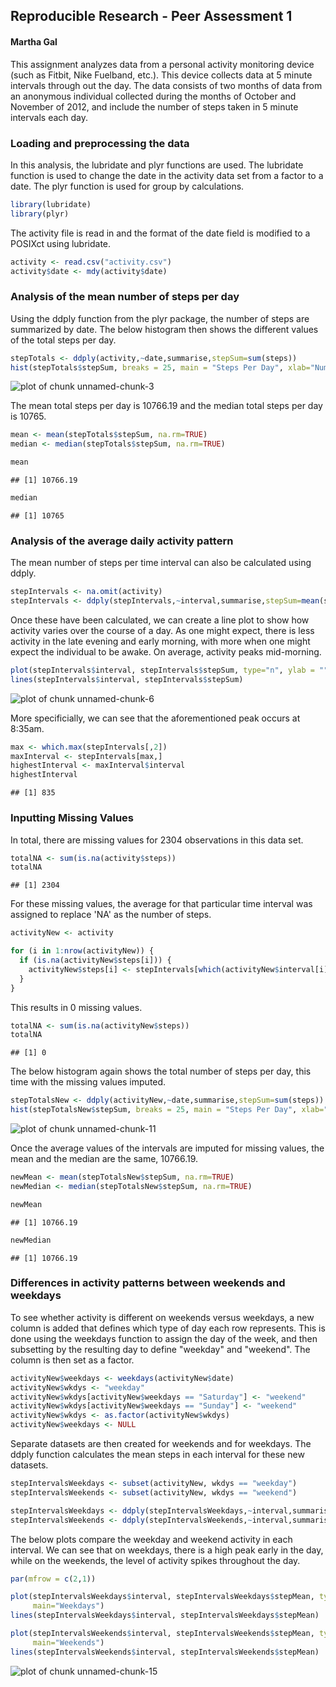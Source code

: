 ## Reproducible Research - Peer Assessment 1
#### Martha Gal

This assignment analyzes data from a personal activity monitoring device (such as Fitbit, Nike Fuelband, etc.). This
device collects data at 5 minute intervals through out the day. The data consists of two months of data from an 
anonymous individual collected during the months of October and November of 2012, and include the number of steps taken 
in 5 minute intervals each day.


### Loading and preprocessing the data

In this analysis, the lubridate and plyr functions are used. The lubridate function is used to change the date in the
activity data set from a factor to a date. The plyr function is used for group by calculations.


```r
library(lubridate)
library(plyr)
```

The activity file is read in and the format of the date field is modified to a POSIXct using lubridate.


```r
activity <- read.csv("activity.csv")
activity$date <- mdy(activity$date)
```

### Analysis of the mean number of steps per day

Using the ddply function from the plyr package, the number of steps are summarized by date. The below histogram then shows
the different values of the total steps per day.


```r
stepTotals <- ddply(activity,~date,summarise,stepSum=sum(steps))
hist(stepTotals$stepSum, breaks = 25, main = "Steps Per Day", xlab="Number of Steps")
```

![plot of chunk unnamed-chunk-3](figure/unnamed-chunk-3-1.png) 

The mean total steps per day is 10766.19 and the median total steps per day is 10765.


```r
mean <- mean(stepTotals$stepSum, na.rm=TRUE)
median <- median(stepTotals$stepSum, na.rm=TRUE)

mean
```

```
## [1] 10766.19
```

```r
median
```

```
## [1] 10765
```


### Analysis of the average daily activity pattern

The mean number of steps per time interval can also be calculated using ddply.


```r
stepIntervals <- na.omit(activity)
stepIntervals <- ddply(stepIntervals,~interval,summarise,stepSum=mean(steps))
```

Once these have been calculated, we can create a line plot to show how activity varies over the course of a day. As
one might expect, there is less activity in the late evening and early morning, with more when one might expect the
individual to be awake. On average, activity peaks mid-morning.


```r
plot(stepIntervals$interval, stepIntervals$stepSum, type="n", ylab = "", xlab="")
lines(stepIntervals$interval, stepIntervals$stepSum)
```

![plot of chunk unnamed-chunk-6](figure/unnamed-chunk-6-1.png) 

More specificially, we can see that the aforementioned peak occurs at 8:35am.


```r
max <- which.max(stepIntervals[,2])
maxInterval <- stepIntervals[max,]
highestInterval <- maxInterval$interval
highestInterval
```

```
## [1] 835
```

### Inputting Missing Values

In total, there are missing values for 2304 observations in this data set. 


```r
totalNA <- sum(is.na(activity$steps))
totalNA
```

```
## [1] 2304
```

For these missing values, the average for that particular time interval was assigned to replace 'NA' as the number of 
steps.


```r
activityNew <- activity

for (i in 1:nrow(activityNew)) {
  if (is.na(activityNew$steps[i])) {
    activityNew$steps[i] <- stepIntervals[which(activityNew$interval[i] == stepIntervals$interval), ]$stepSum
  }
}
```

This results in 0 missing values.


```r
totalNA <- sum(is.na(activityNew$steps))
totalNA
```

```
## [1] 0
```

The below histogram again shows the total number of steps per day, this time with the missing values imputed.


```r
stepTotalsNew <- ddply(activityNew,~date,summarise,stepSum=sum(steps))
hist(stepTotalsNew$stepSum, breaks = 25, main = "Steps Per Day", xlab="Number of Steps")
```

![plot of chunk unnamed-chunk-11](figure/unnamed-chunk-11-1.png) 

Once the average values of the intervals are imputed for missing values, the mean and the median are the same, 10766.19.


```r
newMean <- mean(stepTotalsNew$stepSum, na.rm=TRUE)
newMedian <- median(stepTotalsNew$stepSum, na.rm=TRUE)

newMean
```

```
## [1] 10766.19
```

```r
newMedian
```

```
## [1] 10766.19
```

### Differences in activity patterns between weekends and weekdays

To see whether activity is different on weekends versus weekdays, a new column is added that defines which type of day
each row represents. This is done using the weekdays function to assign the day of the week, and then subsetting by the
resulting day to define "weekday" and "weekend". The column is then set as a factor.


```r
activityNew$weekdays <- weekdays(activityNew$date)
activityNew$wkdys <- "weekday"
activityNew$wkdys[activityNew$weekdays == "Saturday"] <- "weekend"
activityNew$wkdys[activityNew$weekdays == "Sunday"] <- "weekend"
activityNew$wkdys <- as.factor(activityNew$wkdys)
activityNew$weekdays <- NULL
```

Separate datasets are then created for weekends and for weekdays. The ddply function calculates the mean steps in each
interval for these new datasets.


```r
stepIntervalsWeekdays <- subset(activityNew, wkdys == "weekday")
stepIntervalsWeekends <- subset(activityNew, wkdys == "weekend")

stepIntervalsWeekdays <- ddply(stepIntervalsWeekdays,~interval,summarise,stepMean=mean(steps))
stepIntervalsWeekends <- ddply(stepIntervalsWeekends,~interval,summarise,stepMean=mean(steps))
```

The below plots compare the weekday and weekend activity in each interval. We can see that on weekdays, there is a high
peak early in the day, while on the weekends, the level of activity spikes throughout the day.


```r
par(mfrow = c(2,1))

plot(stepIntervalsWeekdays$interval, stepIntervalsWeekdays$stepMean, type="n", ylab = "Mean Steps", xlab="Time", 
     main="Weekdays")
lines(stepIntervalsWeekdays$interval, stepIntervalsWeekdays$stepMean)

plot(stepIntervalsWeekends$interval, stepIntervalsWeekends$stepMean, type="n", ylab = "Mean Steps", xlab="Time",
     main="Weekends")
lines(stepIntervalsWeekends$interval, stepIntervalsWeekends$stepMean)
```

![plot of chunk unnamed-chunk-15](figure/unnamed-chunk-15-1.png) 



